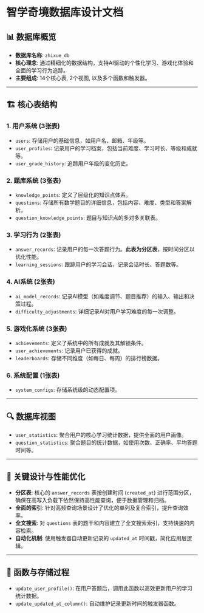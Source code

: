 # 智学奇境数据库设计文档

## 📊 数据库概览

- **数据库名称**: `zhixue_db`
- **核心理念**: 通过精细化的数据结构，支持AI驱动的个性化学习、游戏化体验和全面的学习行为追踪。
- **主要组成**: 14个核心表, 2个视图, 以及多个函数和触发器。

---

## 🏗️ 核心表结构

### 1. 用户系统 (3张表)
- `users`: 存储用户的基础信息，如用户名、邮箱、年级等。
- `user_profiles`: 记录用户的学习档案，包括当前难度、学习时长、等级和成就等。
- `user_grade_history`: 追踪用户年级的变化历史。

### 2. 题库系统 (3张表)
- `knowledge_points`: 定义了层级化的知识点体系。
- `questions`: 存储所有数学题目的详细信息，包括内容、难度、类型和答案解析。
- `question_knowledge_points`: 题目与知识点的多对多关联表。

### 3. 学习行为 (2张表)
- `answer_records`: 记录用户的每一次答题行为。**此表为分区表**，按时间分区以优化性能。
- `learning_sessions`: 跟踪用户的学习会话，记录会话时长、答题数等。

### 4. AI系统 (2张表)
- `ai_model_records`: 记录AI模型（如难度调节、题目推荐）的输入、输出和决策过程。
- `difficulty_adjustments`: 详细记录AI对用户学习难度的每一次调整。

### 5. 游戏化系统 (3张表)
- `achievements`: 定义了系统中的所有成就及其解锁条件。
- `user_achievements`: 记录用户已获得的成就。
- `leaderboards`: 存储不同维度（如每日、每周）的排行榜数据。

### 6. 系统配置 (1张表)
- `system_configs`: 存储系统级的动态配置项。

---

## 🔍 数据库视图

- `user_statistics`: 聚合用户的核心学习统计数据，提供全面的用户画像。
- `question_statistics`: 聚合题目的统计数据，如使用次数、正确率、平均答题时间等。

---

## 🚀 关键设计与性能优化

- **分区表**: 核心的 `answer_records` 表按创建时间 (`created_at`) 进行范围分区，确保在高写入负载下依然保持高性能查询，便于数据管理和归档。
- **全面的索引**: 针对高频查询场景设计了优化的单列及复合索引，提升查询效率。
- **全文搜索**: 对 `questions` 表的题干和内容建立了全文搜索索引，支持快速的内容检索。
- **自动化机制**: 使用触发器自动更新记录的 `updated_at` 时间戳，简化应用层逻辑。

---

## 🔧 函数与存储过程

- `update_user_profile()`: 在用户答题后，调用此函数以高效更新用户的学习统计数据。
- `update_updated_at_column()`: 自动维护记录更新时间的触发器函数。
